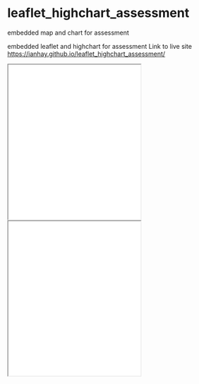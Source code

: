 # leaflet_highchart_assessment
embedded map and chart for assessment

embedded leaflet and highchart for assessment Link to live site https://ianhay.github.io/leaflet_highchart_assessment/

<iframe src=”https://ianhay.github.io/leaflet-map-simple/index.html” width=”90%” height=350></iframe>

<iframe src=”https://ianhay.github.io/highcharts-scatter-csv/” width=”90%” height=350></iframe> 
